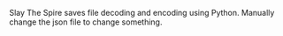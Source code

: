 Slay The Spire saves file decoding and encoding using Python.
Manually change the json file to change something.
